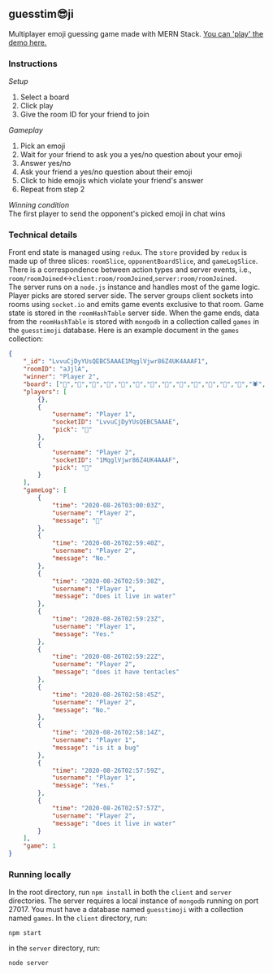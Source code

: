 ## guesstim😎ji
Multiplayer emoji guessing game made with MERN Stack. [You can 'play' the demo here.](http://toso.sh)

### Instructions
*Setup*
1. Select a board
2. Click play
3. Give the room ID for your friend to join

*Gameplay*
1. Pick an emoji
2. Wait for your friend to ask you a yes/no question about your emoji
3. Answer yes/no
4. Ask your friend a yes/no question about their emoji
5. Click to hide emojis which violate your friend's answer
6. Repeat from step 2

*Winning condition*  
The first player to send the opponent's picked emoji in chat wins

### Technical details
Front end state is managed using `redux`. The `store` provided by `redux` is made up of three slices: `roomSlice`, `opponentBoardSlice`, and `gameLogSlice`. There is a correspondence between action types and server events, i.e.,  
`room/roomJoined`↔`client:room/roomJoined`,`server:room/roomJoined`.  
The server runs on a `node.js` instance and handles most of the game logic. Player picks are stored server side. The server groups client sockets into rooms using `socket.io` and emits game events exclusive to that room. Game state is stored in the `roomHashTable` server side. When the game ends, data from the `roomHashTable` is stored with `mongodb` in a collection called `games` in the `guesstimoji` database. Here is an example document in the `games` collection:
```json
{
	"_id": "LvvuCjDyYUsQEBC5AAAE1MqglVjwr86Z4UK4AAAF1",
	"roomID": "aJjlA",
	"winner": "Player 2",
	"board": ["🦇","🐺","🐗","🐴","🦄","🐝","🐛","🦋","🐌","🐚","🐞","🐜","🦗","🕷","🦂","🦟","🦠","🐢","🐍","🦎","🦖","🦕","🐙","🦑","🦐","🦀","🐡","🐠","🐟","🐬","🐳","🐋","🦈","🐊","🦦"],
	"players": [
		{},
		{
			"username": "Player 1",
			"socketID": "LvvuCjDyYUsQEBC5AAAE",
			"pick": "🐙"
		},
		{
			"username": "Player 2",
			"socketID": "1MqglVjwr86Z4UK4AAAF",
			"pick": "🐍"
		}
	],
	"gameLog": [
		{
			"time": "2020-08-26T03:00:03Z",
			"username": "Player 2",
			"message": "🐙"
		},
		{
			"time": "2020-08-26T02:59:40Z",
			"username": "Player 2",
			"message": "No."
		},
		{
			"time": "2020-08-26T02:59:38Z",
			"username": "Player 1",
			"message": "does it live in water"
		},
		{
			"time": "2020-08-26T02:59:23Z",
			"username": "Player 1",
			"message": "Yes."
		},
		{
			"time": "2020-08-26T02:59:22Z",
			"username": "Player 2",
			"message": "does it have tentacles"
		},
		{
			"time": "2020-08-26T02:58:45Z",
			"username": "Player 2",
			"message": "No."
		},
		{
			"time": "2020-08-26T02:58:14Z",
			"username": "Player 1",
			"message": "is it a bug"
		},
		{
			"time": "2020-08-26T02:57:59Z",
			"username": "Player 1",
			"message": "Yes."
		},
		{
			"time": "2020-08-26T02:57:57Z",
			"username": "Player 2",
			"message": "does it live in water"
		}
	],
	"game": 1
}
```

### Running locally
In the root directory, run `npm install` in both the `client` and `server` directories. The server requires a local instance of `mongodb` running on port 27017. You must have a database named `guesstimoji` with a collection named `games`. In the `client` directory, run:
```shell
npm start
```
in the `server` directory, run:
```shell
node server
```
